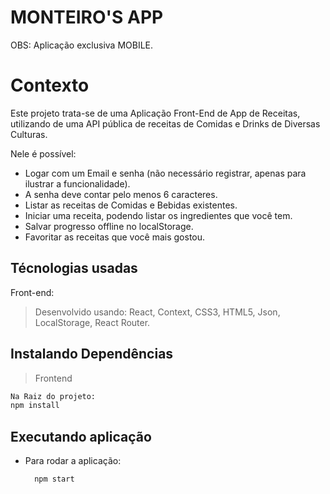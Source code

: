 # MONTEIRO'S APP

OBS: Aplicação exclusiva MOBILE.

# Contexto
Este projeto trata-se de uma Aplicação Front-End de App de Receitas, utilizando de uma API pública de receitas de Comidas e Drinks de Diversas Culturas.

Nele é possível:
- Logar com um Email e senha (não necessário registrar, apenas para ilustrar a funcionalidade).
- A senha deve contar pelo menos 6 caracteres.
- Listar as receitas de Comidas e Bebidas existentes.
- Iniciar uma receita, podendo listar os ingredientes que você tem.
- Salvar progresso offline no localStorage.
- Favoritar as receitas que você mais gostou.

## Técnologias usadas

Front-end:
> Desenvolvido usando: React, Context, CSS3, HTML5, Json, LocalStorage, React Router.


## Instalando Dependências

> Frontend
```bash
Na Raiz do projeto:
npm install
``` 
## Executando aplicação

* Para rodar a aplicação:

  ```
    npm start
  ```